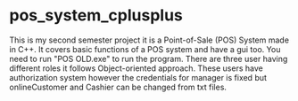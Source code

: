 # pos_system_cplusplus
This is my second semester project it is a Point-of-Sale (POS) System made in C++. It covers basic functions of a POS system and have a gui too.
You need to run "POS OLD.exe" to run the program.
There are three user having different roles it follows Object-oriented approach. These users have authorization system however the credentials for manager is fixed but onlineCustomer and Cashier can be changed from txt files.
